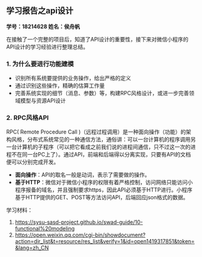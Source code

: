 ## 学习报告之api设计

**学号：18214628    姓名：侯舟帆**

在接触了一个完整的项目后，知道了API设计的重要性，接下来对微信小程序的API设计的学习经验进行整理总结。

### 1. 为什么要进行功能建模

* 识别所有系统要提供的业务操作，给出严格的定义
* 通过识别这些操作，精确的估算工作量
* 完善系统实现的细节（消息、参数）等，构建RPC风格设计，或进一步完善领域模型与资源API设计

### 2. RPC风格API

RPC( Remote Procedure Call )（远程过程调用）是一种面向操作（功能）的架构风格，分布式系统常见的一种通信方法，通俗讲：可以一台计算机的程序调用另一台计算机的子程序（可以把它看成之前我们说的进程间通信，只不过这一次的进程不在同一台PC上了）。通过API，前端和后端得以分离实现，只要有API的文档便可以分别完成开发。

* **面向操作**：API的取名一般是动词，表示了需要做的操作。
* **基于HTTP**：微信对于微信小程序的权限有着严格控制，访问网络只能访问小程序报备的域名，并且强制要求https，因此API必须基于HTTP进行。小程序基于HTTP提供的GET、POST等方法访问API，后端回应json格式的数据。



学习材料：

1. https://sysu-sasd-project.github.io/swad-guide/10-functional%20modeling
2. https://open.weixin.qq.com/cgi-bin/showdocument?action=dir_list&t=resource/res_list&verify=1&id=open1419317851&token=&lang=zh_CN




